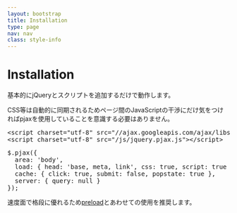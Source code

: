 ```yaml
---
layout: bootstrap
title: Installation
type: page
nav: nav
class: style-info
---
```


# Installation
基本的にjQueryとスクリプトを追加するだけで動作します。

CSS等は自動的に同期されるためページ間のJavaScriptの干渉にだけ気をつければpjaxを使用していることを意識する必要はありません。

<pre class="sh brush: html;">
&lt;script charset="utf-8" src="//ajax.googleapis.com/ajax/libs/jquery/1.7.2/jquery.min.js"&gt;&lt;/script&gt;
&lt;script charset="utf-8" src="/js/jquery.pjax.js"&gt;&lt;/script&gt;
</pre>

<pre class="sh brush: js;">
$.pjax({
  area: 'body',
  load: { head: 'base, meta, link', css: true, script: true },
  cache: { click: true, submit: false, popstate: true },
  server: { query: null }
});
</pre>

速度面で格段に優れるため[preload](guide/)とあわせての使用を推奨します。
